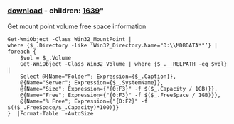 ﻿---
pid:            1638
parent:         0
children:       1639
poster:         Aaron
title:          
date:           2010-02-15 11:33:37
format:         posh
---

# 

### [download](1638.ps1) - children: [1639](1639.md)"

Get mount point volume free space information

```posh
Get-WmiObject -Class Win32_MountPoint | 
where {$_.Directory -like ‘Win32_Directory.Name="D:\\MDBDATA*"’} | 
foreach {
    $vol = $_.Volume
    Get-WmiObject -Class Win32_Volume | where {$_.__RELPATH -eq $vol} | 
    Select @{Name="Folder"; Expression={$_.Caption}}, 
	@{Name="Server"; Expression={$_.SystemName}},
    @{Name="Size"; Expression={"{0:F3}" -f $($_.Capacity / 1GB)}},
    @{Name="Free"; Expression={"{0:F3}" -f $($_.FreeSpace / 1GB)}},
    @{Name="% Free"; Expression={"{0:F2}" -f $(($_.FreeSpace/$_.Capacity)*100)}}
}  |Format-Table  -AutoSize 
```

